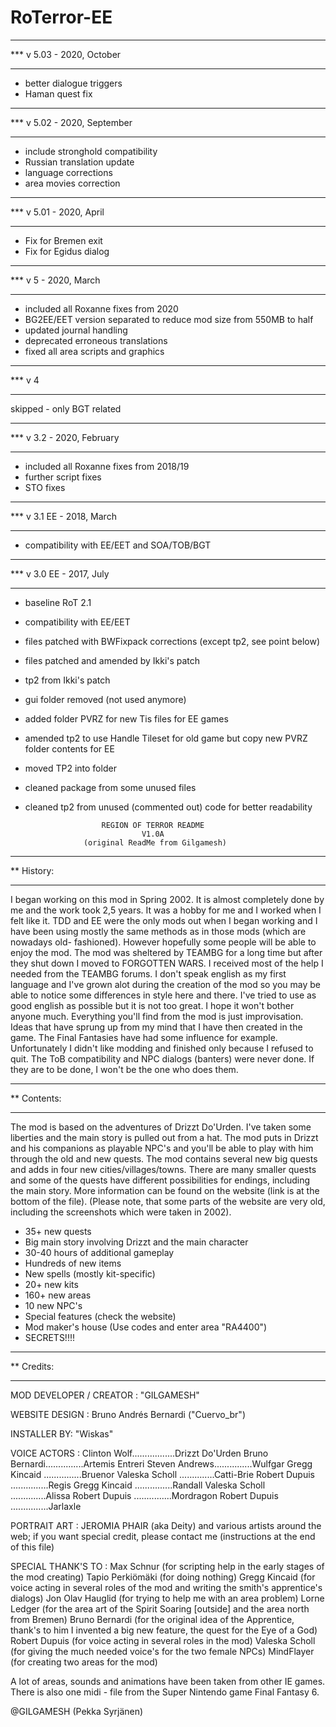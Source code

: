 # RoTerror-EE

********************************************
*** v 5.03 - 2020, October
********************************************
- better dialogue triggers
- Haman quest fix

********************************************
*** v 5.02 - 2020, September
********************************************
- include stronghold compatibility
- Russian translation update
- language corrections
- area movies correction

********************************************
*** v 5.01 - 2020, April
********************************************
- Fix for Bremen exit
- Fix for Egidus dialog
********************************************
*** v 5 - 2020, March
********************************************
- included all Roxanne fixes from 2020
- BG2EE/EET version separated to reduce mod size from 550MB to half
- updated journal handling
- deprecated erroneous translations
- fixed all area scripts and graphics
********************************************
*** v 4 
********************************************
skipped - only BGT related 
********************************************
*** v 3.2 - 2020, February
********************************************
- included all Roxanne fixes from 2018/19
- further script fixes
- STO fixes
********************************************
*** v 3.1 EE - 2018, March
********************************************
- compatibility with EE/EET and SOA/TOB/BGT

********************************************
*** v 3.0 EE - 2017, July
********************************************
- baseline RoT 2.1
- compatibility with EE/EET
- files patched with BWFixpack corrections (except tp2, see point below)
- files patched and amended by Ikki's patch
- tp2 from Ikki's patch
- gui folder removed (not used anymore)
- added folder PVRZ for new Tis files for EE games
- amended tp2 to use Handle Tileset for old game but copy new PVRZ folder contents for EE
- moved TP2 into folder
- cleaned package from some unused files
- cleaned tp2 from unused (commented out) code for better readability

                       REGION OF TERROR README
                                V1.0A
                   (original ReadMe from Gilgamesh)

*******************************************************************************
**  History:
*******************************************************************************
 I began working on this mod in Spring 2002. It is almost completely done
by me and the work took 2,5 years. It was a hobby for me and I worked
when I felt like it.
 TDD and EE were the only mods out when I began working and I have been
using mostly the same methods as in those mods (which are nowadays old-
fashioned). However hopefully some people will be able to enjoy the mod.
 The mod was sheltered by TEAMBG for a long time but after they shut
down I moved to FORGOTTEN WARS. I received most of the help I needed from
the TEAMBG forums.
 I don't speak english as my first language and I've grown alot during the
creation of the mod so you may be able to notice some differences in style
here and there. I've tried to use as good english as possible but it is
not too great. I hope it won't bother anyone much.
 Everything you'll find from the mod is just improvisation. Ideas that
have sprung up from my mind that I have then created in the game. The
Final Fantasies have had some influence for example.
 Unfortunately I didn't like modding and finished only because I refused
to quit. The ToB compatibility and NPC dialogs (banters) were never done.
If they are to be done, I won't be the one who does them.


*******************************************************************************
**  Contents:
*******************************************************************************
The mod is based on the adventures of Drizzt Do'Urden. I've taken some
liberties and the main story is pulled out from a hat. The mod puts in
Drizzt and his companions as playable NPC's and you'll be able to play
with him through the old and new quests. The mod contains several new
big quests and adds in four new cities/villages/towns. There are many
smaller quests and some of the quests have different possibilities for
endings, including the main story. More information can be found on the
website (link is at the bottom of the file).
(Please note, that some parts of the website are very old, including the
screenshots which were taken in 2002).

* 35+ new quests
* Big main story involving Drizzt and the main character
* 30-40 hours of additional gameplay
* Hundreds of new items
* New spells (mostly kit-specific)
* 20+ new kits
* 160+ new areas
* 10 new NPC's
* Special features (check the website)
* Mod maker's house (Use codes and enter area "RA4400")
* SECRETS!!!!


*******************************************************************************
**  Credits:
*******************************************************************************
MOD DEVELOPER / CREATOR : "GILGAMESH"

WEBSITE DESIGN : Bruno Andrés Bernardi ("Cuervo_br")

INSTALLER BY: "Wiskas"

VOICE ACTORS :
Clinton Wolf.................Drizzt Do'Urden
Bruno Bernardi...............Artemis Entreri
Steven Andrews...............Wulfgar
Gregg Kincaid ...............Bruenor
Valeska Scholl ..............Catti-Brie
Robert Dupuis ...............Regis
Gregg Kincaid ...............Randall
Valeska Scholl ..............Alissa
Robert Dupuis ...............Mordragon
Robert Dupuis ...............Jarlaxle


PORTRAIT ART : JEROMIA PHAIR (aka Deity) and various artists around the web;
if you want special credit, please contact me (instructions at the end of
this file)


SPECIAL THANK'S TO :
Max Schnur (for scripting help in the early stages of the mod creating)
Tapio Perkiömäki (for doing nothing)
Gregg Kincaid (for voice acting in several roles of the mod and writing the smith's apprentice's dialogs)
Jon Olav Hauglid (for trying to help me with an area problem)
Lorne Ledger (for the area art of the Spirit Soaring [outside] and the area north from Bremen)
Bruno Bernardi (for the original idea of the Apprentice, thank's to him I invented a big new feature, the quest for the Eye of a God)
Robert Dupuis (for voice acting in several roles in the mod)
Valeska Scholl (for giving the much needed voice's for the two female NPCs)
MindFlayer (for creating two areas for the mod)

A lot of areas, sounds and animations have been taken from other IE games.
There is also one midi - file from the Super Nintendo game Final Fantasy 6.

@GILGAMESH (Pekka Syrjänen)

